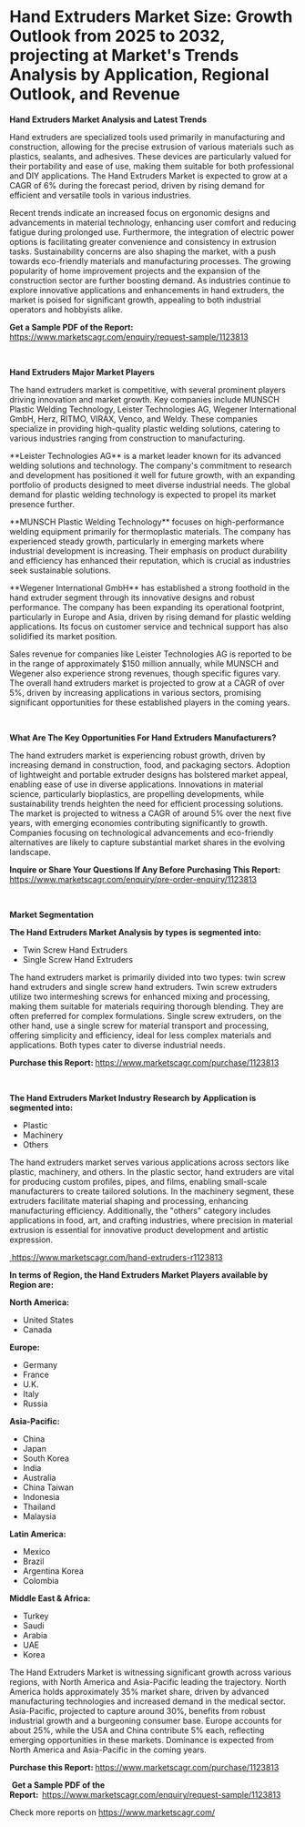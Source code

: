 <p><h1>Hand Extruders Market Size: Growth Outlook from 2025 to 2032, projecting at Market's Trends Analysis by Application, Regional Outlook, and Revenue</h1></p><p><strong>Hand Extruders Market Analysis and Latest Trends</strong></p>
<p><p>Hand extruders are specialized tools used primarily in manufacturing and construction, allowing for the precise extrusion of various materials such as plastics, sealants, and adhesives. These devices are particularly valued for their portability and ease of use, making them suitable for both professional and DIY applications. The Hand Extruders Market is expected to grow at a CAGR of 6% during the forecast period, driven by rising demand for efficient and versatile tools in various industries.</p><p>Recent trends indicate an increased focus on ergonomic designs and advancements in material technology, enhancing user comfort and reducing fatigue during prolonged use. Furthermore, the integration of electric power options is facilitating greater convenience and consistency in extrusion tasks. Sustainability concerns are also shaping the market, with a push towards eco-friendly materials and manufacturing processes. The growing popularity of home improvement projects and the expansion of the construction sector are further boosting demand. As industries continue to explore innovative applications and enhancements in hand extruders, the market is poised for significant growth, appealing to both industrial operators and hobbyists alike.</p></p>
<p><strong>Get a Sample PDF of the Report:&nbsp;</strong> <a href="https://www.marketscagr.com/enquiry/request-sample/1123813?utm_campaign=1868&utm_medium=2&utm_source=Github&utm_content=ia&utm_term=09042025&utm_id=hand-extruders">https://www.marketscagr.com/enquiry/request-sample/1123813</a></p>
<p>&nbsp;</p>
<p><strong>Hand Extruders Major Market Players</strong></p>
<p><p>The hand extruders market is competitive, with several prominent players driving innovation and market growth. Key companies include MUNSCH Plastic Welding Technology, Leister Technologies AG, Wegener International GmbH, Herz, RITMO, VIRAX, Venco, and Weldy. These companies specialize in providing high-quality plastic welding solutions, catering to various industries ranging from construction to manufacturing.</p><p>**Leister Technologies AG** is a market leader known for its advanced welding solutions and technology. The company's commitment to research and development has positioned it well for future growth, with an expanding portfolio of products designed to meet diverse industrial needs. The global demand for plastic welding technology is expected to propel its market presence further.</p><p>**MUNSCH Plastic Welding Technology** focuses on high-performance welding equipment primarily for thermoplastic materials. The company has experienced steady growth, particularly in emerging markets where industrial development is increasing. Their emphasis on product durability and efficiency has enhanced their reputation, which is crucial as industries seek sustainable solutions.</p><p>**Wegener International GmbH** has established a strong foothold in the hand extruder segment through its innovative designs and robust performance. The company has been expanding its operational footprint, particularly in Europe and Asia, driven by rising demand for plastic welding applications. Its focus on customer service and technical support has also solidified its market position.</p><p>Sales revenue for companies like Leister Technologies AG is reported to be in the range of approximately $150 million annually, while MUNSCH and Wegener also experience strong revenues, though specific figures vary. The overall hand extruders market is projected to grow at a CAGR of over 5%, driven by increasing applications in various sectors, promising significant opportunities for these established players in the coming years.</p></p>
<p>&nbsp;</p>
<p><strong>What Are The Key Opportunities For Hand Extruders Manufacturers?</strong></p>
<p><p>The hand extruders market is experiencing robust growth, driven by increasing demand in construction, food, and packaging sectors. Adoption of lightweight and portable extruder designs has bolstered market appeal, enabling ease of use in diverse applications. Innovations in material science, particularly bioplastics, are propelling developments, while sustainability trends heighten the need for efficient processing solutions. The market is projected to witness a CAGR of around 5% over the next five years, with emerging economies contributing significantly to growth. Companies focusing on technological advancements and eco-friendly alternatives are likely to capture substantial market shares in the evolving landscape.</p></p>
<p><strong>Inquire or Share Your Questions If Any Before Purchasing This Report:</strong> <a href="https://www.marketscagr.com/enquiry/pre-order-enquiry/1123813?utm_campaign=1868&utm_medium=2&utm_source=Github&utm_content=ia&utm_term=09042025&utm_id=hand-extruders">https://www.marketscagr.com/enquiry/pre-order-enquiry/1123813</a></p>
<p>&nbsp;</p>
<p><strong>Market Segmentation</strong></p>
<p><strong>The Hand Extruders Market Analysis by types is segmented into:</strong></p>
<p><ul><li>Twin Screw Hand Extruders</li><li>Single Screw Hand Extruders</li></ul></p>
<p><p>The hand extruders market is primarily divided into two types: twin screw hand extruders and single screw hand extruders. Twin screw extruders utilize two intermeshing screws for enhanced mixing and processing, making them suitable for materials requiring thorough blending. They are often preferred for complex formulations. Single screw extruders, on the other hand, use a single screw for material transport and processing, offering simplicity and efficiency, ideal for less complex materials and applications. Both types cater to diverse industrial needs.</p></p>
<p><strong>Purchase this Report:&nbsp;</strong><a href="https://www.marketscagr.com/purchase/1123813?utm_campaign=1868&utm_medium=2&utm_source=Github&utm_content=ia&utm_term=09042025&utm_id=hand-extruders">https://www.marketscagr.com/purchase/1123813</a></p>
<p>&nbsp;</p>
<p><strong>The Hand Extruders Market Industry Research by Application is segmented into:</strong></p>
<p><ul><li>Plastic</li><li>Machinery</li><li>Others</li></ul></p>
<p><p>The hand extruders market serves various applications across sectors like plastic, machinery, and others. In the plastic sector, hand extruders are vital for producing custom profiles, pipes, and films, enabling small-scale manufacturers to create tailored solutions. In the machinery segment, these extruders facilitate material shaping and processing, enhancing manufacturing efficiency. Additionally, the "others" category includes applications in food, art, and crafting industries, where precision in material extrusion is essential for innovative product development and artistic expression.</p></p>
<p><a href="https://www.marketscagr.com/hand-extruders-r1123813?utm_campaign=1868&utm_medium=2&utm_source=Github&utm_content=ia&utm_term=09042025&utm_id=hand-extruders">&nbsp;https://www.marketscagr.com/hand-extruders-r1123813</a></p>
<p><strong>In terms of Region, the Hand Extruders Market Players available by Region are:</strong></p>
<p>
    <p> <strong> North America: </strong>
        <ul>
            <li>United States</li>
            <li>Canada</li>
        </ul>
        </p> 
    <p> <strong> Europe: </strong>
        <ul>
            <li>Germany</li>
            <li>France</li>
            <li>U.K.</li>
            <li>Italy</li>
            <li>Russia</li>
        </ul>
        </p> 
    <p> <strong> Asia-Pacific: </strong>
        <ul>
            <li>China</li>
            <li>Japan</li>
            <li>South Korea</li>
            <li>India</li>
            <li>Australia</li>
            <li>China Taiwan</li>
            <li>Indonesia</li>
            <li>Thailand</li>
            <li>Malaysia</li>
        </ul>
        </p> 
    <p> <strong> Latin America: </strong>
        <ul>
            <li>Mexico</li>
            <li>Brazil</li>
            <li>Argentina Korea</li>
            <li>Colombia</li>
        </ul>
        </p> 
    <p> <strong> Middle East & Africa: </strong>
        <ul>
            <li>Turkey</li>
            <li>Saudi</li>
            <li>Arabia</li>
            <li>UAE</li>
            <li>Korea</li>
        </ul>
    </p>
    </p>
<p><p>The Hand Extruders Market is witnessing significant growth across various regions, with North America and Asia-Pacific leading the trajectory. North America holds approximately 35% market share, driven by advanced manufacturing technologies and increased demand in the medical sector. Asia-Pacific, projected to capture around 30%, benefits from robust industrial growth and a burgeoning consumer base. Europe accounts for about 25%, while the USA and China contribute 5% each, reflecting emerging opportunities in these markets. Dominance is expected from North America and Asia-Pacific in the coming years.</p></p>
<p><strong>Purchase this Report: </strong><a href="https://www.marketscagr.com/purchase/1123813?utm_campaign=1868&utm_medium=2&utm_source=Github&utm_content=ia&utm_term=09042025&utm_id=hand-extruders">https://www.marketscagr.com/purchase/1123813</a></p>
<p>&nbsp;<strong>Get a Sample PDF of the Report:&nbsp;&nbsp;</strong><a href="https://www.marketscagr.com/enquiry/request-sample/1123813?utm_campaign=1868&utm_medium=2&utm_source=Github&utm_content=ia&utm_term=09042025&utm_id=hand-extruders">https://www.marketscagr.com/enquiry/request-sample/1123813</a></p>
<p><strong></strong></p>
<p>Check more reports on <a href="https://www.marketscagr.com/?utm_campaign=1868&utm_medium=2&utm_source=Github&utm_content=ia&utm_term=09042025&utm_id=hand-extruders">https://www.marketscagr.com/</a></p>